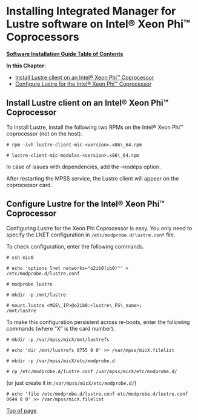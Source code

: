 # <a name="1.0"></a>Installing Integrated Manager for Lustre software on Intel® Xeon Phi™ Coprocessors

[**Software Installation Guide Table of Contents**](ig_TOC.md)


**In this Chapter:**

- [Install Lustre client on an Intel® Xeon Phi™ Coprocessor](#install-lustre-client-on-an-intel-xeon-phi-coprocessor)
- [Configure Lustre for the Intel® Xeon Phi™ Coprocessor](#configure-lustre-for-the-intel-xeon-phi-coprocessor)


Install Lustre client on an Intel® Xeon Phi™ Coprocessor
----------------------------------------------------------

To install Lustre, install the following two RPMs on the Intel® Xeon
Phi™ coprocessor (not on the host).


```
# rpm –ivh lustre-client-mic-<version>.x86\_64.rpm

# lustre-client-mic-modules-<version>.x86\_64.rpm
```


In case of issues with dependencies, add the –nodeps option.

After restarting the MPSS service, the Lustre client will appear on the
coprocessor card.

Configure Lustre for the Intel® Xeon Phi™ Coprocessor
-----------------------------------------------------

Configuring Lustre for the Xeon Phi Coprocessor is easy. You only need
to specify the LNET configuration in `/etc/modprobe.d/lustre.conf` file.

To check configuration, enter the following commands.

```
# ssh mic0

# echo 'options lnet networks="o2ib0(ib0)"' > /etc/modprobe.d/lustre.conf

# modprobe lustre

# mkdir -p /mnt/lustre

# mount.lustre <MGS\_IP>@o2ib0:<lustre\_FS\_name>;
/mnt/lustre
```

To make this configuration persistent across re-boots, enter the
following commands (where “X” is the card number).
```
# mkdir -p /var/mpss/micX/mnt/lustrefs

# echo 'dir /mnt/lustrefs 0755 0 0' >> /var/mpss/micX.filelist

# mkdir -p /var/mpss/micX/etc/modprobe.d

# cp /etc/modprobe.d/lustre.conf /var/mpss/micX/etc/modprobe.d/
```

(or just create it in `/var/mpss/micX/etc/modprobe.d/`)

```
# echo 'file /etc/modprobe.d/lustre.conf etc/modprobe.d/lustre.conf 0644 0 0' >> /var/mpss/micX.filelist
```

[Top of page](#1.0)